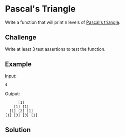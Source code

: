 # Pascal's Triangle

Write a function that will print n levels of [Pascal's triangle](https://en.wikipedia.org/wiki/Pascal%27s_triangle).

## Challenge

Write at least 3 test assertions to test the function.

## Example
Input:

    4

Output:

          [1]
        [1] [1]
      [1] [2] [1]
    [1] [3] [3] [1]
        
## Solution

